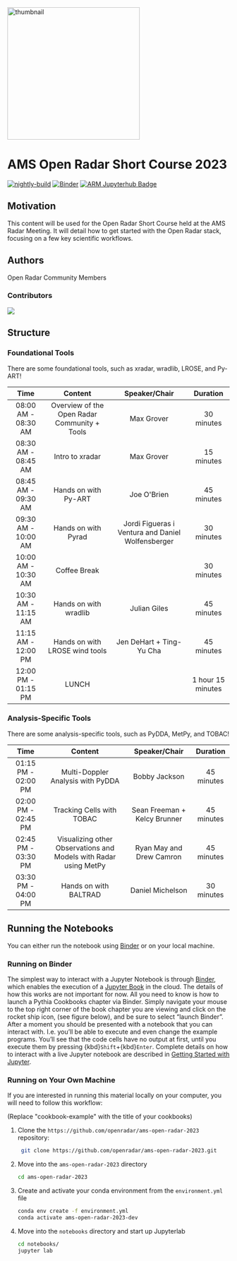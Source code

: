 <img src="https://upload.wikimedia.org/wikipedia/commons/thumb/5/52/Norman_Doppler_Radar_-_NOAA.jpg/640px-Norman_Doppler_Radar_-_NOAA.jpg" alt="thumbnail" width="300"/>

# AMS Open Radar Short Course 2023

[![nightly-build](https://github.com/openradar/ams-open-radar-2023/actions/workflows/nightly-build.yaml/badge.svg)](https://github.com/openradar/ams-open-radar-2023/actions/workflows/nightly-build.yaml)
[![Binder](http://binder.projectpythia.org/badge_logo.svg)](http://binder.projectpythia.org/v2/gh/openradar/ams-open-radar-2023/main?labpath=notebooks)
[![ARM Jupyterhub Badge](https://img.shields.io/static/v1.svg?logo=Jupyter&label=ARM+JupyterHub&message=Workshop&color=blue)](https://jupyterhub-workshop.svcs.arm.gov/)


## Motivation

This content will be used for the Open Radar Short Course held at the AMS Radar Meeting. It will detail how to get started with the Open Radar stack, focusing on a few key scientific workflows.

## Authors

Open Radar Community Members

### Contributors

<a href="https://github.com/openradar/ams-open-radar-2023/graphs/contributors">
  <img src="https://contrib.rocks/image?repo=openradar/ams-open-radar-2023" />
</a>

## Structure


### Foundational Tools

There are some foundational tools, such as xradar, wradlib, LROSE, and Py-ART!

|       Time          |    Content                                        | Speaker/Chair | Duration   |
|    :---:            |    :----:                                         |    :---:      | :----:     |
| 08:00 AM - 08:30 AM | Overview of the Open Radar Community + Tools      | Max Grover    | 30 minutes |
| 08:30 AM - 08:45 AM | Intro to xradar                                   | Max Grover    | 15 minutes |
| 08:45 AM - 09:30 AM | Hands on with Py-ART                              | Joe O'Brien   | 45 minutes |
| 09:30 AM - 10:00 AM | Hands on with Pyrad                               | Jordi Figueras i Ventura and Daniel Wolfensberger |  30 minutes  |
| 10:00 AM - 10:30 AM | Coffee Break                                      |               | 30 minutes |
| 10:30 AM - 11:15 AM | Hands on with wradlib                             |  Julian Giles | 45 minutes |
| 11:15 AM - 12:00 PM | Hands on with LROSE wind tools                    | Jen DeHart + Ting-Yu Cha | 45 minutes |
| 12:00 PM - 01:15 PM | LUNCH                                             |               | 1 hour 15 minutes |

### Analysis-Specific Tools

There are some analysis-specific tools, such as PyDDA, MetPy, and TOBAC!

|       Time          |    Content                                        | Speaker/Chair | Duration   |
|    :---:            |    :----:                                         |    :---:      | :----:     |
| 01:15 PM - 02:00 PM | Multi-Doppler Analysis with PyDDA                 | Bobby Jackson | 45 minutes |
| 02:00 PM - 02:45 PM | Tracking Cells with TOBAC                         | Sean Freeman + Kelcy Brunner | 45 minutes |
| 02:45 PM - 03:30 PM | Visualizing other Observations and Models with Radar using MetPy | Ryan May and Drew Camron | 45 minutes |
| 03:30 PM - 04:00 PM | Hands on with BALTRAD                             | Daniel Michelson   | 30 minutes |


## Running the Notebooks

You can either run the notebook using [Binder](https://mybinder.org/) or on your local machine.

### Running on Binder

The simplest way to interact with a Jupyter Notebook is through
[Binder](https://mybinder.org/), which enables the execution of a
[Jupyter Book](https://jupyterbook.org) in the cloud. The details of how this works are not
important for now. All you need to know is how to launch a Pythia
Cookbooks chapter via Binder. Simply navigate your mouse to
the top right corner of the book chapter you are viewing and click
on the rocket ship icon, (see figure below), and be sure to select
“launch Binder”. After a moment you should be presented with a
notebook that you can interact with. I.e. you’ll be able to execute
and even change the example programs. You’ll see that the code cells
have no output at first, until you execute them by pressing
{kbd}`Shift`\+{kbd}`Enter`. Complete details on how to interact with
a live Jupyter notebook are described in [Getting Started with
Jupyter](https://foundations.projectpythia.org/foundations/getting-started-jupyter.html).

### Running on Your Own Machine

If you are interested in running this material locally on your computer, you will need to follow this workflow:

(Replace "cookbook-example" with the title of your cookbooks)

1. Clone the `https://github.com/openradar/ams-open-radar-2023` repository:

   ```bash
    git clone https://github.com/openradar/ams-open-radar-2023.git
   ```

1. Move into the `ams-open-radar-2023` directory
   ```bash
   cd ams-open-radar-2023
   ```
1. Create and activate your conda environment from the `environment.yml` file
   ```bash
   conda env create -f environment.yml
   conda activate ams-open-radar-2023-dev
   ```
1. Move into the `notebooks` directory and start up Jupyterlab
   ```bash
   cd notebooks/
   jupyter lab
   ```
